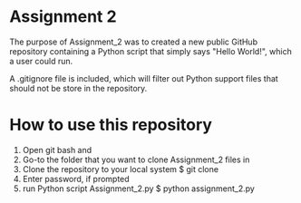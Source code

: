 Assignment 2
============

The purpose of Assignment_2 was to created a new public GitHub repository containing a Python script that simply says "Hello World!", which a user could run.  

A .gitignore file is included, which will filter out Python support files that should not be store in the repository.


How to use this repository
==========================
1.  Open git bash and
2.  Go-to the folder that you want to clone Assignment_2 files in
3.  Clone the repository to your local system
      $ git clone <URL>  
4.  Enter password, if prompted
5.  run Python script Assignment_2.py
      $ python assignment_2.py 
